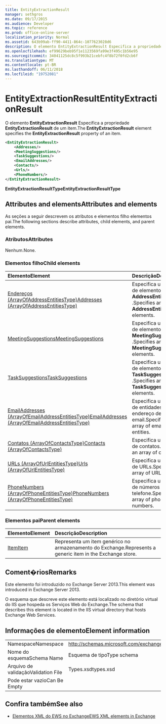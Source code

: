 ```yaml
---
title: EntityExtractionResult
manager: sethgros
ms.date: 09/17/2015
ms.audience: Developer
ms.topic: reference
ms.prod: office-online-server
localization_priority: Normal
ms.assetid: 643b99ab-ff90-4411-864c-1077623028d6
description: O elemento EntityExtractionResult Especifica a propriedade EntityExtractionResult de um item.
ms.openlocfilehash: ef99629beb95f1e1123569fa99e3f495c1b56e95
ms.sourcegitcommit: 34041125dc8c5f993b21cebfc4f8b72f0fd2cb6f
ms.translationtype: MT
ms.contentlocale: pt-BR
ms.lasthandoff: 06/11/2018
ms.locfileid: "19752081"
---
```

# <a name="entityextractionresult"></a><span data-ttu-id="e8fb2-103">EntityExtractionResult</span><span class="sxs-lookup"><span data-stu-id="e8fb2-103">EntityExtractionResult</span></span>

<span data-ttu-id="e8fb2-104">O elemento **EntityExtractionResult** Especifica a propriedade **EntityExtractionResult** de um item.</span><span class="sxs-lookup"><span data-stu-id="e8fb2-104">The **EntityExtractionResult** element specifies the **EntityExtractionResult** property of an item.</span></span> 
  
```XML
<EntityExtractionResult>
    <Addresses/>
    <MeetingSuggestions/>
    <TaskSuggestions/>
    <EmailAddresses/>
    <Contacts/>
    <Urls/>
    <PhoneNumbers/>
</EntityExtractionResult>
```

 <span data-ttu-id="e8fb2-105">**EntityExtractionResultType**</span><span class="sxs-lookup"><span data-stu-id="e8fb2-105">**EntityExtractionResultType**</span></span>
## <a name="attributes-and-elements"></a><span data-ttu-id="e8fb2-106">Attributes and elements</span><span class="sxs-lookup"><span data-stu-id="e8fb2-106">Attributes and elements</span></span>

<span data-ttu-id="e8fb2-107">As seções a seguir descrevem os atributos e elementos filho elementos pai.</span><span class="sxs-lookup"><span data-stu-id="e8fb2-107">The following sections describe attributes, child elements, and parent elements.</span></span>
  
### <a name="attributes"></a><span data-ttu-id="e8fb2-108">Atributos</span><span class="sxs-lookup"><span data-stu-id="e8fb2-108">Attributes</span></span>

<span data-ttu-id="e8fb2-109">Nenhum.</span><span class="sxs-lookup"><span data-stu-id="e8fb2-109">None.</span></span>
  
### <a name="child-elements"></a><span data-ttu-id="e8fb2-110">Elementos filho</span><span class="sxs-lookup"><span data-stu-id="e8fb2-110">Child elements</span></span>

|<span data-ttu-id="e8fb2-111">**Elemento**</span><span class="sxs-lookup"><span data-stu-id="e8fb2-111">**Element**</span></span>|<span data-ttu-id="e8fb2-112">**Descrição**</span><span class="sxs-lookup"><span data-stu-id="e8fb2-112">**Description**</span></span>|
|:-----|:-----|
|[<span data-ttu-id="e8fb2-113">Endereços (ArrayOfAddressEntitiesType)</span><span class="sxs-lookup"><span data-stu-id="e8fb2-113">Addresses (ArrayOfAddressEntitiesType)</span></span>](addresses-arrayofaddressentitiestype.md) <br/> |<span data-ttu-id="e8fb2-114">Especifica uma matriz de elementos de **AddressEntity** .</span><span class="sxs-lookup"><span data-stu-id="e8fb2-114">Specifies an array of **AddressEntity** elements.</span></span>  <br/> |
|[<span data-ttu-id="e8fb2-115">MeetingSuggestions</span><span class="sxs-lookup"><span data-stu-id="e8fb2-115">MeetingSuggestions</span></span>](meetingsuggestions.md) <br/> |<span data-ttu-id="e8fb2-116">Especifica uma matriz de elementos de **MeetingSuggestion** .</span><span class="sxs-lookup"><span data-stu-id="e8fb2-116">Specifies an array of **MeetingSuggestion** elements.</span></span>  <br/> |
|[<span data-ttu-id="e8fb2-117">TaskSuggestions</span><span class="sxs-lookup"><span data-stu-id="e8fb2-117">TaskSuggestions</span></span>](tasksuggestions.md) <br/> |<span data-ttu-id="e8fb2-118">Especifica uma matriz de elementos de **TaskSuggestion** .</span><span class="sxs-lookup"><span data-stu-id="e8fb2-118">Specifies an array of **TaskSuggestion** elements.</span></span>  <br/> |
|[<span data-ttu-id="e8fb2-119">EmailAddresses (ArrayOfEmailAddressEntitiesType)</span><span class="sxs-lookup"><span data-stu-id="e8fb2-119">EmailAddresses (ArrayOfEmailAddressEntitiesType)</span></span>](emailaddresses-arrayofemailaddressentitiestype.md) <br/> |<span data-ttu-id="e8fb2-120">Especifica uma matriz de entidades de endereço de email.</span><span class="sxs-lookup"><span data-stu-id="e8fb2-120">Specifies an array of email address entities.</span></span>  <br/> |
|[<span data-ttu-id="e8fb2-121">Contatos (ArrayOfContactsType)</span><span class="sxs-lookup"><span data-stu-id="e8fb2-121">Contacts (ArrayOfContactsType)</span></span>](contacts-arrayofcontactstype.md) <br/> |<span data-ttu-id="e8fb2-122">Especifica uma matriz de contatos.</span><span class="sxs-lookup"><span data-stu-id="e8fb2-122">Specifies an array of contacts.</span></span>  <br/> |
|[<span data-ttu-id="e8fb2-123">URLs (ArrayOfUrlEntitiesType)</span><span class="sxs-lookup"><span data-stu-id="e8fb2-123">Urls (ArrayOfUrlEntitiesType)</span></span>](urls-arrayofurlentitiestype.md) <br/> |<span data-ttu-id="e8fb2-124">Especifica uma matriz de URLs.</span><span class="sxs-lookup"><span data-stu-id="e8fb2-124">Specifies an array of URLs.</span></span>  <br/> |
|[<span data-ttu-id="e8fb2-125">PhoneNumbers (ArrayOfPhoneEntitiesType)</span><span class="sxs-lookup"><span data-stu-id="e8fb2-125">PhoneNumbers (ArrayOfPhoneEntitiesType)</span></span>](phonenumbers-arrayofphoneentitiestype.md) <br/> |<span data-ttu-id="e8fb2-126">Especifica uma matriz de números de telefone.</span><span class="sxs-lookup"><span data-stu-id="e8fb2-126">Specifies an array of phone numbers.</span></span>  <br/> |
   
### <a name="parent-elements"></a><span data-ttu-id="e8fb2-127">Elementos pai</span><span class="sxs-lookup"><span data-stu-id="e8fb2-127">Parent elements</span></span>

|<span data-ttu-id="e8fb2-128">**Elemento**</span><span class="sxs-lookup"><span data-stu-id="e8fb2-128">**Element**</span></span>|<span data-ttu-id="e8fb2-129">**Descrição**</span><span class="sxs-lookup"><span data-stu-id="e8fb2-129">**Description**</span></span>|
|:-----|:-----|
|[<span data-ttu-id="e8fb2-130">Item</span><span class="sxs-lookup"><span data-stu-id="e8fb2-130">Item</span></span>](item.md) <br/> |<span data-ttu-id="e8fb2-131">Representa um item genérico no armazenamento do Exchange.</span><span class="sxs-lookup"><span data-stu-id="e8fb2-131">Represents a generic item in the Exchange store.</span></span>  <br/> |
   
## <a name="remarks"></a><span data-ttu-id="e8fb2-132">Coment�rios</span><span class="sxs-lookup"><span data-stu-id="e8fb2-132">Remarks</span></span>

<span data-ttu-id="e8fb2-133">Este elemento foi introduzido no Exchange Server 2013.</span><span class="sxs-lookup"><span data-stu-id="e8fb2-133">This element was introduced in Exchange Server 2013.</span></span>
  
<span data-ttu-id="e8fb2-134">O esquema que descreve este elemento está localizado no diretório virtual do IIS que hospeda os Serviços Web do Exchange.</span><span class="sxs-lookup"><span data-stu-id="e8fb2-134">The schema that describes this element is located in the IIS virtual directory that hosts Exchange Web Services.</span></span>
  
## <a name="element-information"></a><span data-ttu-id="e8fb2-135">Informações de elemento</span><span class="sxs-lookup"><span data-stu-id="e8fb2-135">Element information</span></span>

|||
|:-----|:-----|
|<span data-ttu-id="e8fb2-136">Namespace</span><span class="sxs-lookup"><span data-stu-id="e8fb2-136">Namespace</span></span>  <br/> |http://schemas.microsoft.com/exchange/services/2006/types  <br/> |
|<span data-ttu-id="e8fb2-137">Nome do esquema</span><span class="sxs-lookup"><span data-stu-id="e8fb2-137">Schema Name</span></span>  <br/> |<span data-ttu-id="e8fb2-138">Esquema de tipo</span><span class="sxs-lookup"><span data-stu-id="e8fb2-138">Type schema</span></span>  <br/> |
|<span data-ttu-id="e8fb2-139">Arquivo de validação</span><span class="sxs-lookup"><span data-stu-id="e8fb2-139">Validation File</span></span>  <br/> |<span data-ttu-id="e8fb2-140">Types.xsd</span><span class="sxs-lookup"><span data-stu-id="e8fb2-140">types.xsd</span></span>  <br/> |
|<span data-ttu-id="e8fb2-141">Pode estar vazio</span><span class="sxs-lookup"><span data-stu-id="e8fb2-141">Can Be Empty</span></span>  <br/> ||
   
## <a name="see-also"></a><span data-ttu-id="e8fb2-142">Confira também</span><span class="sxs-lookup"><span data-stu-id="e8fb2-142">See also</span></span>



- [<span data-ttu-id="e8fb2-143">Elementos XML do EWS no Exchange</span><span class="sxs-lookup"><span data-stu-id="e8fb2-143">EWS XML elements in Exchange</span></span>](ews-xml-elements-in-exchange.md)

